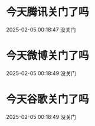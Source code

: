 # 今天腾讯关门了吗

2025-02-05 00:18:47 没关门

# 今天微博关门了吗

2025-02-05 00:18:49 没关门

# 今天谷歌关门了吗

2025-02-05 00:18:49 没关门

